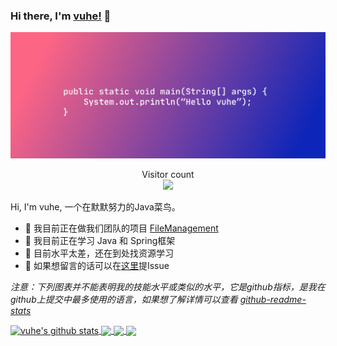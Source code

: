 ### Hi there, I'm [vuhe!](https://gitee.com/vuhe) 👋

<img src="https://github.com/vuhe/vuhe/blob/master/resources/banner.png">

<p align="center"> 
  Visitor count<br>
  <img src="https://profile-counter.glitch.me/vuhe/count.svg" />
</p>

Hi, I'm vuhe, 一个在默默努力的Java菜鸟。

- 🔭 我目前正在做我们团队的项目 [FileManagement](https://gitee.com/CloudFileManagement)
- 🌱 我目前正在学习 Java 和 Spring框架
- 👯 目前水平太差，还在到处找资源学习
- 💬 如果想留言的话可以在[这里](https://github.com/vuhe/vuhe/issues)提Issue
 

<!--- 
  if you have forked this to use on your profile, 
  Change the `github-readme-stats.anuraghazra1.vercel.app` to `github-readme-stats.vercel.app` 
--->

<!-- Change the `github-readme-stats.anuraghazra1.vercel.app` to `github-readme-stats.vercel.app`  -->

*注意：下列图表并不能表明我的技能水平或类似的水平，它是github指标，是我在github上提交中最多使用的语言，如果想了解详情可以查看 [github-readme-stats](https://github.com/anuraghazra/github-readme-stats)*


<a href="https://github.com/vuhe">
  <img align="center" src="https://github-readme-stats.vercel.app/api?username=vuhe&show_icons=true&include_all_commits=true&theme=dark&hide=stars" alt="vuhe's github stats" />
</a>
<a href="https://github.com/vuhe">
  <!-- Change the `github-readme-stats.anuraghazra1.vercel.app` to `github-readme-stats.vercel.app`  -->
  <img align="center" src="https://github-readme-stats.vercel.app/api/top-langs/?username=vuhe&layout=compact&theme=dark" />
</a>

<a href="https://github.com/vuhe/EasyMusic">
  <!-- Change the `github-readme-stats.anuraghazra1.vercel.app` to `github-readme-stats.vercel.app`  -->
  <img align="center" src="https://github-readme-stats.vercel.app/api/pin/?username=vuhe&repo=EasyMusic&theme=dark" />
</a>    
<a href="https://github.com/vuhe/MyWeibo">
  <!-- Change the `github-readme-stats.anuraghazra1.vercel.app` to `github-readme-stats.vercel.app`  -->
  <img align="center" src="https://github-readme-stats.vercel.app/api/pin/?username=vuhe&repo=MyWeibo&theme=dark" />
</a>
